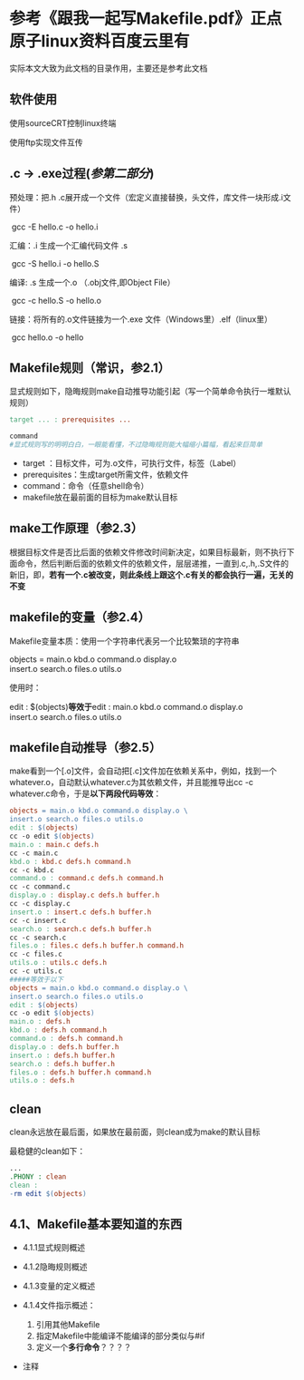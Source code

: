 # 参考《跟我一起写Makefile.pdf》正点原子linux资料百度云里有
实际本文大致为此文档的目录作用，主要还是参考此文档

## 软件使用

使用sourceCRT控制linux终端

使用ftp实现文件互传

## .c -> .exe过程(*参第二部分*)

预处理：把.h .c展开成一个文件（宏定义直接替换，头文件，库文件一块形成.i文件）

​									gcc -E hello.c -o hello.i

汇编：.i 生成一个汇编代码文件 .s

​									gcc -S hello.i -o hello.S

编译: .s 生成一个.o （.obj文件,即Object File）

​									gcc -c hello.S -o hello.o

链接：将所有的.o文件链接为一个.exe 文件（Windows里）.elf（linux里）

​									gcc hello.o -o hello

## Makefile规则（常识，参2.1）

显式规则如下，隐晦规则make自动推导功能引起（写一个简单命令执行一堆默认规则）
```makefile
target ... : prerequisites ...

command 
#显式规则写的明明白白，一眼能看懂，不过隐晦规则能大幅缩小篇幅，看起来巨简单
```
- target ：目标文件，可为.o文件，可执行文件，标签（Label）
- prerequisites：生成target所需文件，依赖文件
- command：命令（任意shell命令）
- makefile放在最前面的目标为make默认目标

## make工作原理（参2.3）

根据目标文件是否比后面的依赖文件修改时间新决定，如果目标最新，则不执行下面命令，然后判断后面的依赖文件的依赖文件，层层递推，一直到.c,.h,.S文件的新旧，即，**若有一个.c被改变，则此条线上跟这个.c有关的都会执行一遍，无关的不变**

## makefile的变量（参2.4）

Makefile变量本质：使用一个字符串代表另一个比较繁琐的字符串

objects = main.o kbd.o command.o display.o \
insert.o search.o files.o utils.o

使用时：

edit : $(objects)**等效于**edit : main.o kbd.o command.o display.o \
insert.o search.o files.o utils.o

## makefile自动推导（参2.5）

make看到一个[.o]文件，会自动把[.c]文件加在依赖关系中，例如，找到一个whatever.o，自动默认whatever.c为其依赖文件，并且能推导出cc -c whatever.c命令，于是**以下两段代码等效**：

```makefile
objects = main.o kbd.o command.o display.o \
insert.o search.o files.o utils.o
edit : $(objects)
cc -o edit $(objects)
main.o : main.c defs.h
cc -c main.c
kbd.o : kbd.c defs.h command.h
cc -c kbd.c
command.o : command.c defs.h command.h
cc -c command.c
display.o : display.c defs.h buffer.h
cc -c display.c
insert.o : insert.c defs.h buffer.h
cc -c insert.c
search.o : search.c defs.h buffer.h
cc -c search.c
files.o : files.c defs.h buffer.h command.h
cc -c files.c
utils.o : utils.c defs.h
cc -c utils.c
#####等效于以下
objects = main.o kbd.o command.o display.o \
insert.o search.o files.o utils.o
edit : $(objects)
cc -o edit $(objects)
main.o : defs.h
kbd.o : defs.h command.h
command.o : defs.h command.h
display.o : defs.h buffer.h
insert.o : defs.h buffer.h
search.o : defs.h buffer.h
files.o : defs.h buffer.h command.h
utils.o : defs.h
```

## clean

clean永远放在最后面，如果放在最前面，则clean成为make的默认目标

最稳健的clean如下：

```makefile
...
.PHONY : clean
clean :
-rm edit $(objects)
```

## 4.1、Makefile基本要知道的东西

- 4.1.1显式规则概述

- 4.1.2隐晦规则概述

- 4.1.3变量的定义概述

- 4.1.4文件指示概述：

  1. 引用其他Makefile
  2. 指定Makefile中能编译不能编译的部分类似与#if
  3. 定义一个**多行命令**？？？？

- 注释

  
